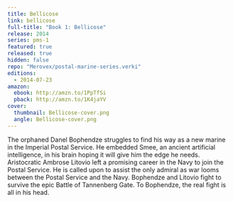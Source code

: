 ```yaml
---
title: Bellicose
link: bellicose
full-title: "Book 1: Bellicose"
release: 2014
series: pms-1
featured: true
released: true
hidden: false
repo: "Merovex/postal-marine-series.verki"
editions:
  - 2014-07-23
amazon:
  ebook: http://amzn.to/1PpTfSi
  pback: http://amzn.to/1K4jaYV
cover:
  thumbnail: Bellicose-cover.png
  angle: Bellicose-cover.png
---
```


The orphaned Danel Bophendze struggles to find his way as a new marine in the Imperial Postal Service. He embedded Smee, an ancient artificial intelligence, in his brain hoping it will give him the edge he needs. Aristocratic Ambrose Litovio left a promising career in the Navy to join the Postal Service. He is called upon to assist the only admiral as war looms between the Postal Service and the Navy. Bophendze and Litovio fight to survive the epic Battle of Tannenberg Gate. To Bophendze, the real fight is all in his head.